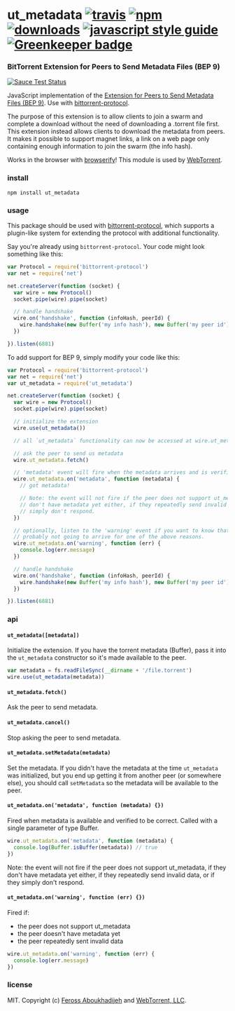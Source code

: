 # ut_metadata [![travis][travis-image]][travis-url] [![npm][npm-image]][npm-url] [![downloads][downloads-image]][downloads-url] [![javascript style guide][standard-image]][standard-url] [![Greenkeeper badge][greenkeeper-image]][greenkeeper-url]

[travis-image]: https://img.shields.io/travis/webtorrent/ut_metadata/master.svg
[travis-url]: https://travis-ci.org/webtorrent/ut_metadata
[npm-image]: https://img.shields.io/npm/v/ut_metadata.svg
[npm-url]: https://npmjs.org/package/ut_metadata
[downloads-image]: https://img.shields.io/npm/dm/ut_metadata.svg
[downloads-url]: https://npmjs.org/package/ut_metadata
[standard-image]: https://img.shields.io/badge/code_style-standard-brightgreen.svg
[standard-url]: https://standardjs.com
[greenkeeper-image]: https://badges.greenkeeper.io/webtorrent/ut_metadata.svg
[greenkeeper-url]: https://greenkeeper.io/

### BitTorrent Extension for Peers to Send Metadata Files (BEP 9)

[![Sauce Test Status](https://saucelabs.com/browser-matrix/ut_metadata.svg)](https://saucelabs.com/u/ut_metadata)

JavaScript implementation of the [Extension for Peers to Send Metadata Files (BEP 9)](http://www.bittorrent.org/beps/bep_0009.html). Use with [bittorrent-protocol](https://www.npmjs.com/package/bittorrent-protocol).

The purpose of this extension is to allow clients to join a swarm and complete a download without the need of downloading a .torrent file first. This extension instead allows clients to download the metadata from peers. It makes it possible to support magnet links, a link on a web page only containing enough information to join the swarm (the info hash).

Works in the browser with [browserify](http://browserify.org/)! This module is used by [WebTorrent](http://webtorrent.io).

### install

```
npm install ut_metadata
```

### usage

This package should be used with [bittorrent-protocol](https://www.npmjs.com/package/bittorrent-protocol), which supports a plugin-like system for extending the protocol with additional functionality.

Say you're already using `bittorrent-protocol`. Your code might look something like this:

```js
var Protocol = require('bittorrent-protocol')
var net = require('net')

net.createServer(function (socket) {
  var wire = new Protocol()
  socket.pipe(wire).pipe(socket)

  // handle handshake
  wire.on('handshake', function (infoHash, peerId) {
    wire.handshake(new Buffer('my info hash'), new Buffer('my peer id'))
  })

}).listen(6881)
```

To add support for BEP 9, simply modify your code like this:

```js
var Protocol = require('bittorrent-protocol')
var net = require('net')
var ut_metadata = require('ut_metadata')

net.createServer(function (socket) {
  var wire = new Protocol()
  socket.pipe(wire).pipe(socket)

  // initialize the extension
  wire.use(ut_metadata())

  // all `ut_metadata` functionality can now be accessed at wire.ut_metadata

  // ask the peer to send us metadata
  wire.ut_metadata.fetch()

  // 'metadata' event will fire when the metadata arrives and is verified to be correct!
  wire.ut_metadata.on('metadata', function (metadata) {
    // got metadata!

    // Note: the event will not fire if the peer does not support ut_metadata, if they
    // don't have metadata yet either, if they repeatedly send invalid data, or if they
    // simply don't respond.
  })

  // optionally, listen to the 'warning' event if you want to know that metadata is
  // probably not going to arrive for one of the above reasons.
  wire.ut_metadata.on('warning', function (err) {
    console.log(err.message)
  })

  // handle handshake
  wire.on('handshake', function (infoHash, peerId) {
    wire.handshake(new Buffer('my info hash'), new Buffer('my peer id'))
  })

}).listen(6881)
```

### api

#### `ut_metadata([metadata])`

Initialize the extension. If you have the torrent metadata (Buffer), pass it into the
`ut_metadata` constructor so it's made available to the peer.

```js
var metadata = fs.readFileSync(__dirname + '/file.torrent')
wire.use(ut_metadata(metadata))
```

#### `ut_metadata.fetch()`

Ask the peer to send metadata.

#### `ut_metadata.cancel()`

Stop asking the peer to send metadata.

#### `ut_metadata.setMetadata(metadata)`

Set the metadata. If you didn't have the metadata at the time `ut_metadata` was
initialized, but you end up getting it from another peer (or somewhere else), you should
call `setMetadata` so the metadata will be available to the peer.

#### `ut_metadata.on('metadata', function (metadata) {})`

Fired when metadata is available and verified to be correct. Called with a single
parameter of type Buffer.

```js
wire.ut_metadata.on('metadata', function (metadata) {
  console.log(Buffer.isBuffer(metadata)) // true
})
```

Note: the event will not fire if the peer does not support ut_metadata, if they
don't have metadata yet either, if they repeatedly send invalid data, or if they
simply don't respond.

#### `ut_metadata.on('warning', function (err) {})`

Fired if:
 - the peer does not support ut_metadata
 - the peer doesn't have metadata yet
 - the peer repeatedly sent invalid data

```js
wire.ut_metadata.on('warning', function (err) {
  console.log(err.message)
})
```

### license

MIT. Copyright (c) [Feross Aboukhadijeh](https://feross.org) and [WebTorrent, LLC](https://webtorrent.io).
